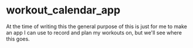 # workout_calendar_app

At the time of writing this the general purpose of this is just for me to make an app I
can use to record and plan my workouts on, but we'll see where this goes.
